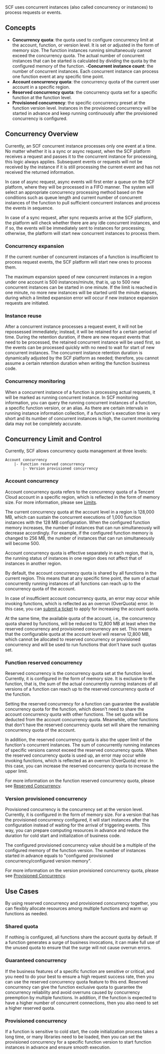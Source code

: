 SCF uses concurrent instances (also called concurrency or instances) to process requests or events.

## Concepts
- **Concurrency quota**: the quota used to configure concurrency limit at the account, function, or version level. It is set or adjusted in the form of memory size. The function instances running simultaneously cannot exceed the concurrency quota. The actual number of concurrent instances that can be started is calculated by dividing the quota by the configured memory of the function.
-**Concurrent instance count**: the number of concurrent instances. Each concurrent instance can process one function event at any specific time point.
- **Account concurrency quota**: the concurrency quota of the current user account in a specific region.
- **Reserved concurrency quota**: the concurrency quota set for a specific function at the function level.
- **Provisioned concurrency**: the specific concurrency preset at the function version level. Instances in the provisioned concurrency will be started in advance and keep running continuously after the provisioned concurrency is configured.





## Concurrency Overview
Currently, an SCF concurrent instance processes only one event at a time. No matter whether it is a sync or async request, when the SCF platform receives a request and passes it to the concurrent instance for processing, this logic always applies. Subsequent events or requests will not be received by the instance if it is still processing the current event and has not received the returned information.

In case of async request, async events will first enter a queue on the SCF platform, where they will be processed in a FIFO manner. The system will select an appropriate concurrency processing method based on the conditions such as queue length and current number of concurrent instances of the function to pull sufficient concurrent instances and process the events in sequence.

In case of a sync request, after sync requests arrive at the SCF platform, the platform will check whether there are any idle concurrent instances, and if so, the events will be immediately sent to instances for processing; otherwise, the platform will start new concurrent instances to process them.




### Concurrency expansion
If the current number of concurrent instances of a function is insufficient to process request events, the SCF platform will start new ones to process them.

The maximum expansion speed of new concurrent instances in a region under one account is 500 instances/minute, that is, up to 500 new concurrent instances can be started in one minute. If the limit is reached in one minute, no more new instances will be started until the minute elapses, during which a limited expansion error will occur if new instance expansion requests are initiated.

### Instance reuse
After a concurrent instance processes a request event, it will not be repossessed immediately; instead, it will be retained for a certain period of time. During the retention duration, if there are new request events that need to be processed, the retained concurrent instance will be used first, so the events can be processed quickly with no need to wait for start of new concurrent instances. The concurrent instance retention duration is dynamically adjusted by the SCF platform as needed; therefore, you cannot assume a certain retention duration when writing the function business code.


### Concurrency monitoring

When a concurrent instance of a function is processing actual requests, it will be marked as running concurrent instance. In SCF monitoring information, you can query the running concurrent instances of a function, a specific function version, or an alias. As there are certain intervals in running instance information collection, if a function's execution time is very short and its number of concurrent instances is high, the current monitoring data may not be completely accurate.


## Concurrency Limit and Control

Currently, SCF allows concurrency quota management at three levels:

```
Account concurrency
    |- Function reserved concurrency
        |- Version provisioned concurrency
```

### Account concurrency

Account concurrency quota refers to the concurrency quota of a Tencent Cloud account in a specific region, which is reflected in the form of memory size. For more information, please see [Limits](https://intl.cloud.tencent.com/document/product/583/11637).

The current concurrency quota at the account level in a region is 128,000 MB, which can sustain the concurrent executions of 1,000 function instances with the 128 MB configuration. When the configured function memory increases, the number of instances that can run simultaneously will decrease accordingly. For example, if the configured function memory is changed to 256 MB, the number of instances that can run simultaneously will become 500.

Account concurrency quota is effective separately in each region, that is, the running status of instances in one region does not affect that of instances in another region.

By default, the account concurrency quota is shared by all functions in the current region. This means that at any specific time point, the sum of actual concurrently running instances of all functions can reach up to the concurrency quota of the account.

In case of insufficient account concurrency quota, an error may occur while invoking functions, which is reflected as an overrun (OverQuota) error. In this case, you can [submit a ticket](https://console.cloud.tencent.com/workorder/category) to apply for increasing the account quota.

At the same time, the available quota of the account, i.e., the concurrency quota shared by functions, will be reduced to 12,800 MB at least when the reserved concurrency and provisioned concurrency are set. This means that the configurable quota at the account level will reserve 12,800 MB, which cannot be allocated to reserved concurrency or provisioned concurrency and will be used to run functions that don't have such quotas set.

### Function reserved concurrency

Reserved concurrency is the concurrency quota set at the function level. Currently, it is configured in the form of memory size. It is exclusive to the function, that is, the sum of the actual concurrently running instances of all versions of a function can reach up to the reserved concurrency quota of the function.

Setting the reserved concurrency for a function can guarantee the available concurrency quota for the function, which doesn't need to share the account concurrency quota with other functions. The set quota will be deducted from the account concurrency quota. Meanwhile, other functions that don't have the reserved concurrency quota set will share the remaining concurrency quota of the account.

In addition, the reserved concurrency quota is also the upper limit of the function's concurrent instances. The sum of concurrently running instances of specific versions cannot exceed the reserved concurrency quota. When the reserved concurrency quota is used up, an error may occur while invoking functions, which is reflected as an overrun (OverQuota) error. In this case, you can increase the reserved concurrency quota to increase the upper limit.

For more information on the function reserved concurrency quota, please see [Reserved Concurrency](https://intl.cloud.tencent.com/document/product/583/39464).


### Version provisioned concurrency

Provisioned concurrency is the concurrency set at the version level. Currently, it is configured in the form of memory size. For a version that has the provisioned concurrency configured, it will start instances after the configuration instead of waiting for the arrival of triggering events. This way, you can prepare computing resources in advance and reduce the duration for cold start and initialization of business code.

The configured provisioned concurrency value should be a multiple of the configured memory of the function version. The number of instances started in advance equals to "configured provisioned concurrency/configured version memory".

For more information on the version provisioned concurrency quota, please see [Provisioned Concurrency](https://intl.cloud.tencent.com/document/product/583/37704).

## Use Cases

By using reserved concurrency and provisioned concurrency together, you can flexibly allocate resources among multiple functions and warm up functions as needed.

### Shared quota

If nothing is configured, all functions share the account quota by default. If a function generates a surge of business invocations, it can make full use of the unused quota to ensure that the surge will not cause overrun errors.

### Guaranteed concurrency

If the business features of a specific function are sensitive or critical, and you need to do your best to ensure a high request success rate, then you can use the reserved concurrency quota feature to this end. Reserved concurrency can give the function exclusive quota to guarantee the concurrency reliability and avoid overruns caused by concurrency preemption by multiple functions. In addition, if the function is expected to have a higher number of concurrent connections, then you also need to set a higher reserved quota.

### Provisioned concurrency

If a function is sensitive to cold start, the code initialization process takes a long time, or many libraries need to be loaded, then you can set the provisioned concurrency for a specific function version to start function instances in advance and ensure smooth execution.
